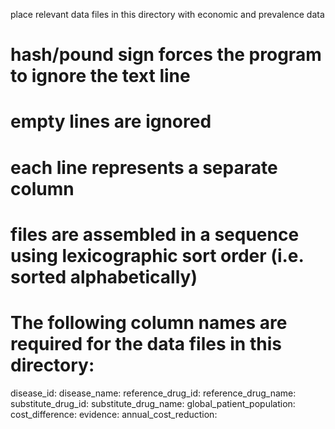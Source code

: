 place relevant data files in this directory with economic and prevalence data

# hash/pound sign forces the program to ignore the text line
# empty lines are ignored
# each line represents a separate column
# files are assembled in a sequence using lexicographic sort order (i.e. sorted alphabetically)


# The following column names are required for the data files in this directory:
disease_id:
disease_name:
reference_drug_id: 
reference_drug_name:
substitute_drug_id: 
substitute_drug_name:
global_patient_population:
cost_difference:
evidence:
annual_cost_reduction:

